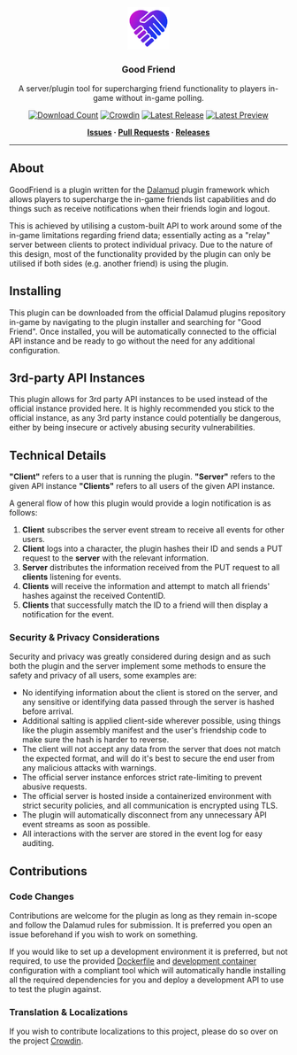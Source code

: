 <!-- Repository Header Begin -->
<div align="center">

<img src="./.assets/icon.png" alt="Goodfriend Logo" width="15%">
  
### Good Friend
A server/plugin tool for supercharging friend functionality to players in-game without in-game polling.

[![Download Count](https://img.shields.io/endpoint?url=https://vz32sgcoal.execute-api.us-east-1.amazonaws.com/GoodFriend&label=Plugin%20Downloads)](https://github.com/BitsOfAByte/GoodFriend)
[![Crowdin](https://badges.crowdin.net/goodfriend/localized.svg)](https://crowdin.com/project/goodfriend)
[![Latest Release](https://img.shields.io/github/v/release/BitsOfAByte/GoodFriend?color=blue&label=Release)](https://github.com/BitsOfAByte/GoodFriend/releases/latest)
[![Latest Preview](https://img.shields.io/github/v/release/BitsOfAByte/GoodFriend?color=orange&include_prereleases&label=Testing)](https://github.com/BitsOfAByte/GoodFriend/releases/latest)

**[Issues](https://github.com/BitsOfAByte/GoodFriend/issues) · [Pull Requests](https://github.com/BitsOfAByte/GoodFriend/pulls) · [Releases](https://github.com/BitsOfAByte/GoodFriend/releases/latest)**

</div>

---

<!-- Repository Header End -->

## About

GoodFriend is a plugin written for the [Dalamud](https://github.com/goatcorp/Dalamud) plugin framework which allows players to supercharge the in-game friends list capabilities and do things such as receive notifications when their friends login and logout.

This is achieved by utilising a custom-built API to work around some of the in-game limitations regarding friend data; essentially acting as a "relay" server between clients to protect individual privacy. Due to the nature of this design, most of the functionality provided by the plugin can only be utilised if both sides (e.g. another friend) is using the plugin.

## Installing

This plugin can be downloaded from the official Dalamud plugins repository in-game by navigating to the plugin installer and searching for "Good Friend". Once installed, you will be automatically connected to the official API instance and be ready to go without the need for any additional configuration.

## 3rd-party API Instances

This plugin allows for 3rd party API instances to be used instead of the official instance provided here. It is highly recommended you stick to the official instance, as any 3rd party instance could potentially be dangerous, either by being insecure or actively abusing security vulnerabilities. 

## Technical Details
**"Client"** refers to a user that is running the plugin.
**"Server"** refers to the given API instance
**"Clients"** refers to all users of the given API instance.

A general flow of how this plugin would provide a login notification is as follows:
1. **Client** subscribes the server event stream to receive all events for other users.
2. **Client** logs into a character, the plugin hashes their ID and sends a PUT request to the **server** with the relevant information.
3. **Server** distributes the information received from the PUT request to all **clients** listening for events.
4. **Clients** will receive the information and attempt to match all friends' hashes against the received ContentID.
5. **Clients** that successfully match the ID to a friend will then display a notification for the event.

### Security & Privacy Considerations

Security and privacy was greatly considered during design and as such both the plugin and the server implement some methods to ensure the safety and privacy of all users, some examples are:

- No identifying information about the client is stored on the server, and any sensitive or identifying data passed through the server is hashed before arrival.
- Additional salting is applied client-side wherever possible, using things like the plugin assembly manifest and the user's friendship code to make sure the hash is harder to reverse.
- The client will not accept any data from the server that does not match the expected format, and will do it's best to secure the end user from any malicious attacks with warnings.
- The official server instance enforces strict rate-limiting to prevent abusive requests.
- The official server is hosted inside a containerized environment with strict security policies, and all communication is encrypted using TLS.
- The plugin will automatically disconnect from any unnecessary API event streams as soon as possible.
- All interactions with the server are stored in the event log for easy auditing.

## Contributions

### Code Changes
Contributions are welcome for the plugin as long as they remain in-scope and follow the Dalamud rules for submission. It is preferred you open an issue beforehand if you wish to work on something.

If you would like to set up a development environment it is preferred, but not required, to use the provided [Dockerfile](/.devcontainer/Dockerfile) and [development container](/.devcontainer/devcontainer.json) configuration with a compliant tool which will automatically handle installing all the required dependencies for you and deploy a development API to use to test the plugin against.

### Translation & Localizations
If you wish to contribute localizations to this project, please do so over on the project [Crowdin](https://crwd.in/goodfriend).
